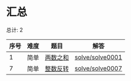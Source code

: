 # 汇总

<!--- table -->

总计: 2

| 序号 | 难度 | 题目                                                          | 解答                                  |
| ---- | ---- | ------------------------------------------------------------- | ------------------------------------- |
| 1    | 简单 | [两数之和](https://leetcode-cn.com/problems/two-sum/)         | [solve/solve0001](../solve/solve0001) |
| 7    | 简单 | [整数反转](https://leetcode-cn.com/problems/reverse-integer/) | [solve/solve0007](../solve/solve0007) |
